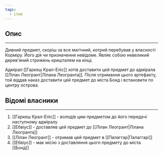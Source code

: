 ```yaml
---
tags:
  - item
---
```

## Опис
---
Дивний предмет, скоріш за все магічний, котрий перебував у власності Корміру. Його дія чи призначення невідоме. Являє собою невеликий дерев'яний стрижень кришталем на кінці.

Адмірал [[Гаркеш Крал-Еліс]] хотів доставити цей предмет до адмірала [[Лілан Леогрант|Лілана Леогранта]]. Після отримання цього артефакту, той віддав наказ доставити цей предмет до міста Бонд і встановити по центру острова.  

## Відомі власники
---
1. [[Гаркеш Крал-Еліс]] - володів цим предметом до його передачі наступному адміралу
2. [[Ебвіус]] - доставляв цей предмет до [[Лілан Леогрант|Лілана Леогранта]]
3. [[Лілан Леогрант]] - отримав цей предмет в [[Палаггар|Палаггарі]]
4. [[Ебвіус]] - має місію з доставляння цього предмету до міста [[Бонд]]